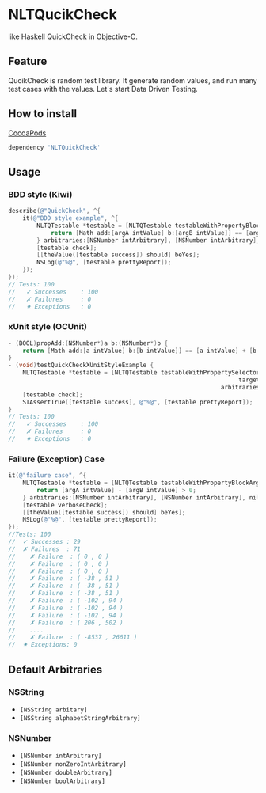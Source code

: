 # NLTQucikCheck
like Haskell QuickCheck in Objective-C.

## Feature
QucikCheck is random test library. 
It generate random values, and run many test cases with the values.
Let's start Data Driven Testing.

## How to install 
[CocoaPods](https://github.com/CocoaPods/)
```ruby
dependency 'NLTQuickCheck'
```

## Usage
### BDD style (Kiwi)
```objective-c
describe(@"QuickCheck", ^{
    it(@"BDD style example", ^{
        NLTQTestable *testable = [NLTQTestable testableWithPropertyBlockArguments2:^BOOL(id argA, id argB) {
            return [Math add:[argA intValue] b:[argB intValue]] == [argA intValue] + [argB intValue];
        } arbitraries:[NSNumber intArbitrary], [NSNumber intArbitrary], nil];
        [testable check];
        [[theValue([testable success]) should] beYes];
        NSLog(@"%@", [testable prettyReport]);
    });
});
// Tests: 100
//   ✓ Successes	: 100
//   ✗ Failures	    : 0
//   ✷ Exceptions	: 0
```

### xUnit style (OCUnit)
```objective-c
- (BOOL)propAdd:(NSNumber*)a b:(NSNumber*)b {
    return [Math add:[a intValue] b:[b intValue]] == [a intValue] + [b intValue];
}
- (void)testQuickCheckXUnitStyleExample {
    NLTQTestable *testable = [NLTQTestable testableWithPropertySelector:@selector(propAdd:b:) 
                                                                 target:self
                                                            arbitraries:[NSNumber intArbitrary], [NSNumber intArbitrary], nil];
    [testable check];
    STAssertTrue([testable success], @"%@", [testable prettyReport]);
}
// Tests: 100
//   ✓ Successes	: 100
//   ✗ Failures	    : 0
//   ✷ Exceptions	: 0
```

### Failure (Exception) Case
```objective-c
it(@"failure case", ^{
    NLTQTestable *testable = [NLTQTestable testableWithPropertyBlockArguments2:^BOOL(id argA, id argB) {
        return [argA intValue] - [argB intValue] > 0;
    } arbitraries:[NSNumber intArbitrary], [NSNumber intArbitrary], nil];
    [testable verboseCheck];
    [[theValue([testable success]) should] beYes];
    NSLog(@"%@", [testable prettyReport]);  
});
//Tests: 100
//  ✓ Successes	: 29
//  ✗ Failures  : 71
//    ✗ Failure  : ( 0 , 0 )
//    ✗ Failure  : ( 0 , 0 )
//    ✗ Failure  : ( 0 , 0 )
//    ✗ Failure  : ( -38 , 51 )
//    ✗ Failure  : ( -38 , 51 )
//    ✗ Failure  : ( -38 , 51 )
//    ✗ Failure  : ( -102 , 94 )
//    ✗ Failure  : ( -102 , 94 )
//    ✗ Failure  : ( -102 , 94 )
//    ✗ Failure  : ( 206 , 502 )
//    ....
//    ✗ Failure  : ( -8537 , 26611 )
//  ✷ Exceptions: 0
```

## Default Arbitraries
### NSString
* `[NSString arbitary]`
* `[NSString alphabetStringArbitrary]`

### NSNumber
* `[NSNumber intArbitrary]`
* `[NSNumber nonZeroIntArbitrary]`
* `[NSNumber doubleArbitrary]`
* `[NSNumber boolArbitrary]`
